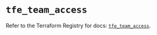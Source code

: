 # `tfe_team_access`

Refer to the Terraform Registry for docs: [`tfe_team_access`](https://registry.terraform.io/providers/hashicorp/tfe/0.67.1/docs/resources/team_access).
